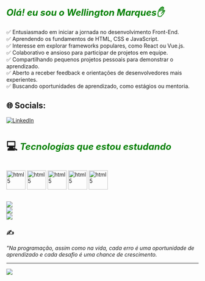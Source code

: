 #  <font size="5px" color="green"><b><i>Olá! eu sou o Wellington Marques✋
</b></i></font>
✅ Entusiasmado em iniciar a jornada no desenvolvimento Front-End.<br>
✅ Aprendendo os fundamentos de HTML, CSS e JavaScript.<br>
✅ Interesse em explorar frameworks populares, como React ou Vue.js.<br>
✅ Colaborativo e ansioso para participar de projetos em equipe.<br>
✅ Compartilhando pequenos projetos pessoais para demonstrar o aprendizado.<br>
✅ Aberto a receber feedback e orientações de desenvolvedores mais experientes.<br>
✅ Buscando oportunidades de aprendizado, como estágios ou mentoria.


## 🌐 Socials:
[![LinkedIn](https://img.shields.io/badge/LinkedIn-%230077B5.svg?logo=linkedin&logoColor=white)](https://linkedin.com/in/https://www.linkedin.com/in/well-marques/) 

# 💻 <font size="5px" color="green"><b><i>Tecnologias que estou estudando</b></i></font>
<div style="display: inline_block"> <br/>
<img align="center" alt="html5" src="https://cdn.jsdelivr.net/gh/devicons/devicon/icons/html5/html5-plain-wordmark.svg" width="50px">
<img align="center" alt="html5" src="https://cdn.jsdelivr.net/gh/devicons/devicon/icons/css3/css3-plain-wordmark.svg" width="50px">
<img align="center" alt="html5" src="https://cdn.jsdelivr.net/gh/devicons/devicon/icons/javascript/javascript-plain.svg" width="50px">
<img align="center" alt="html5" src="https://cdn.jsdelivr.net/gh/devicons/devicon/icons/typescript/typescript-original.svg" width="50px">
<img align="center" alt="html5" src="https://cdn.jsdelivr.net/gh/devicons/devicon/icons/react/react-original-wordmark.svg" width="50px">
</div> <br>

![](https://github-readme-stats.vercel.app/api?username=Well-marques&theme=merko&hide_border=false&include_all_commits=false&count_private=false)<br/>
![](https://github-readme-streak-stats.herokuapp.com/?user=Well-marques&theme=merko&hide_border=false)<br/>
![](https://github-readme-stats.vercel.app/api/top-langs/?username=Well-marques&theme=merko&hide_border=false&include_all_commits=false&count_private=false&layout=compact) <br>

### ✍️
<i>"Na programação, assim como na vida, cada erro é uma oportunidade de aprendizado e cada desafio é uma chance de crescimento.</i>

---
[![](https://visitcount.itsvg.in/api?id=Well-marques&icon=0&color=0)](https://visitcount.itsvg.in)

